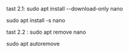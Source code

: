 tast 2.1:
sudo apt install --download-only nano

sudo apt install -s nano

tast 2.2 :
sudo apt remove nano

sudo apt autoremove

